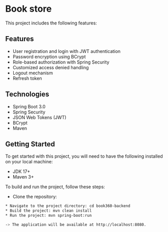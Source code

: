# Book store
This project includes the following features:

## Features
* User registration and login with JWT authentication
* Password encryption using BCrypt
* Role-based authorization with Spring Security
* Customized access denied handling
* Logout mechanism
* Refresh token

## Technologies
* Spring Boot 3.0
* Spring Security
* JSON Web Tokens (JWT)
* BCrypt
* Maven
 
## Getting Started
To get started with this project, you will need to have the following installed on your local machine:

* JDK 17+
* Maven 3+


To build and run the project, follow these steps:

* Clone the repository:
```bash git clone https://github.com/Tuyenxngoc/book360-ui.git
* Navigate to the project directory: cd book360-backend
* Build the project: mvn clean install
* Run the project: mvn spring-boot:run 

-> The application will be available at http://localhost:8080.
